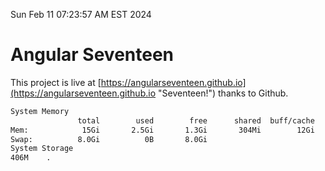 Sun Feb 11 07:23:57 AM EST 2024

# Angular Seventeen


This project is live at [https://angularseventeen.github.io](https://angularseventeen.github.io "Seventeen!") thanks to Github.

```bash
System Memory
               total        used        free      shared  buff/cache   available
Mem:            15Gi       2.5Gi       1.3Gi       304Mi        12Gi        12Gi
Swap:          8.0Gi          0B       8.0Gi
System Storage
406M	.
```
